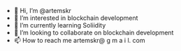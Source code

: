 - 👋 Hi, I’m @artemskr
- 👀 I’m interested in blockchain development
- 🌱 I’m currently learning Soliidity
- 💞️ I’m looking to collaborate on blockchain development
- 📫 How to reach me artemskr@ g m a i l. com

<!---
artemskr/artemskr is a ✨ special ✨ repository because its `README.md` (this file) appears on your GitHub profile.
You can click the Preview link to take a look at your changes.
--->
